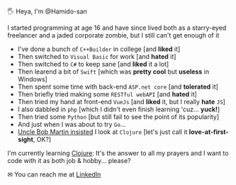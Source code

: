 🖐 Heya, I'm @Hamido-san

I started programming at age 16 and have since lived both as a starry-eyed freelancer and a jaded corporate zombie, but I still can't get enough of it

- I've done a bunch of `C++Builder` in college [and **liked** it]
- Then switched to `Visual Basic` for work [and **hated** it]
- Then switched to `C#` to keep sane [and **liked** it a lot]
- Then learend a bit of `Swift` [which was **pretty cool** but **useless** in Windows]
- Then spent some time with back-end `ASP.net core` [and **tolerated** it]
- Then briefly tried making some `RESTful webAPI` [and **hated** it]
- Then tried my hand at front-end `VueJs` [and **liked** it, but I really **hate** `JS`]
- I also dabbled in `php` [which I didn't even finish learning 'cuz... **yuck!**]
- Then tried some `Python` [but still fail to see the point of its popularity]
- And just when I was about to try `Go`...
- [Uncle Bob Martin insisted](https://www.youtube.com/watch?v=P2yr-3F6PQo) I look at `Clojure` [let's just call it **love-at-first-sight**, OK?]

I'm currently learning [Clojure](https://clojure.org/): It's the answer to all my prayers and I want to code with it as both job & hobby... please?

✉ You can reach me at [LinkedIn](https://www.linkedin.com/in/hamid-sadeghian)
